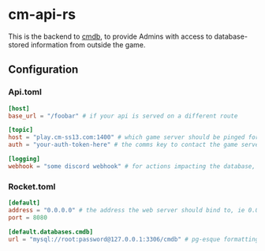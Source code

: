 # cm-api-rs

This is the backend to [cmdb](https://github.com/cmss13-devs/cmdb), to provide Admins with access to database-stored information from outside the game.

## Configuration

### Api.toml

```toml
[host]
base_url = "/foobar" # if your api is served on a different route

[topic]
host = "play.cm-ss13.com:1400" # which game server should be pinged for status updates
auth = "your-auth-token-here" # the comms key to contact the game server

[logging]
webhook = "some discord webhook" # for actions impacting the database, a discord webhook
```

### Rocket.toml

```toml
[default]
address = "0.0.0.0" # the address the web server should bind to, ie 0.0.0.0 in a container
port = 8080

[default.databases.cmdb]
url = "mysql://root:password@127.0.0.1:3306/cmdb" # pg-esque formatting string
```
